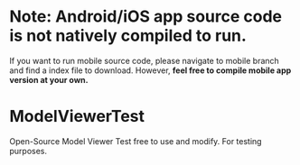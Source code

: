 # Note: Android/iOS app source code is not natively compiled to run.
If you want to run mobile source code, please navigate to mobile branch and find a index file to download. However, **feel free to compile mobile app version at your own.**

# ModelViewerTest
Open-Source Model Viewer Test free to use and modify.
For testing purposes.
